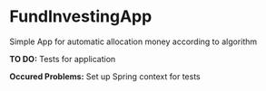 # FundInvestingApp
Simple App for automatic allocation money according to algorithm

**TO DO:**
Tests for application

**Occured Problems:**
Set up Spring context for tests
